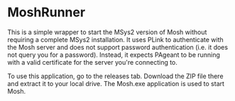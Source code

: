 # MoshRunner

This is a simple wrapper to start the MSys2 version of Mosh without
requiring a complete MSys2 installation. It uses PLink to authenticate with
the Mosh server and does not support password authentication (i.e. it does
not query you for a password). Instead, it expects PAgeant to be running
with a valid certificate for the server you're connecting to.

To use this application, go to the releases tab. Download the ZIP file there
and extract it to your local drive. The Mosh.exe application is used to
start Mosh.
